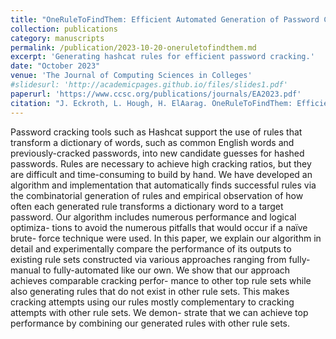 ```yaml
---
title: "OneRuleToFindThem: Efficient Automated Generation of Password Cracking Rules"
collection: publications
category: manuscripts
permalink: /publication/2023-10-20-oneruletofindthem.md
excerpt: 'Generating hashcat rules for efficient password cracking.'
date: "October 2023"
venue: 'The Journal of Computing Sciences in Colleges'
#slidesurl: 'http://academicpages.github.io/files/slides1.pdf'
paperurl: 'https://www.ccsc.org/publications/journals/EA2023.pdf'
citation: "J. Eckroth, L. Hough, H. ElAarag. OneRuleToFindThem: Efficient Automated Generation of Password Cracking Rules. CCSC Eastern 2023."
---
```


Password cracking tools such as Hashcat support the use of rules
that transform a dictionary of words, such as common English words
and previously-cracked passwords, into new candidate guesses for hashed
passwords. Rules are necessary to achieve high cracking ratios, but they
are difficult and time-consuming to build by hand. We have developed an
algorithm and implementation that automatically finds successful rules
via the combinatorial generation of rules and empirical observation of
how often each generated rule transforms a dictionary word to a target
password.
Our algorithm includes numerous performance and logical optimiza-
tions to avoid the numerous pitfalls that would occur if a naïve brute-
force technique were used. In this paper, we explain our algorithm in
detail and experimentally compare the performance of its outputs to
existing rule sets constructed via various approaches ranging from fully-
manual to fully-automated like our own.
We show that our approach achieves comparable cracking perfor-
mance to other top rule sets while also generating rules that do not exist
in other rule sets. This makes cracking attempts using our rules mostly
complementary to cracking attempts with other rule sets. We demon-
strate that we can achieve top performance by combining our generated
rules with other rule sets.
